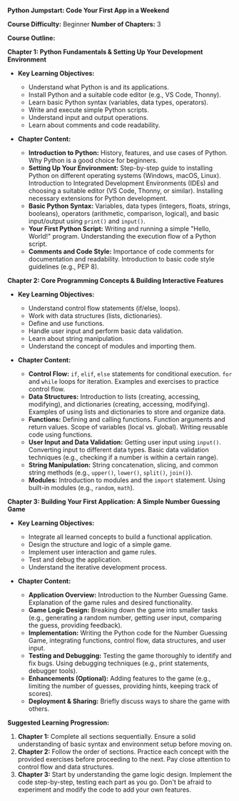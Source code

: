 **Python Jumpstart: Code Your First App in a Weekend**

**Course Difficulty:** Beginner
**Number of Chapters:** 3

**Course Outline:**

**Chapter 1: Python Fundamentals & Setting Up Your Development Environment**

*   **Key Learning Objectives:**
    *   Understand what Python is and its applications.
    *   Install Python and a suitable code editor (e.g., VS Code, Thonny).
    *   Learn basic Python syntax (variables, data types, operators).
    *   Write and execute simple Python scripts.
    *   Understand input and output operations.
    *   Learn about comments and code readability.

*   **Chapter Content:**
    *   **Introduction to Python:** History, features, and use cases of Python. Why Python is a good choice for beginners.
    *   **Setting Up Your Environment:** Step-by-step guide to installing Python on different operating systems (Windows, macOS, Linux). Introduction to Integrated Development Environments (IDEs) and choosing a suitable editor (VS Code, Thonny, or similar). Installing necessary extensions for Python development.
    *   **Basic Python Syntax:** Variables, data types (integers, floats, strings, booleans), operators (arithmetic, comparison, logical), and basic input/output using `print()` and `input()`.
    *   **Your First Python Script:** Writing and running a simple "Hello, World!" program. Understanding the execution flow of a Python script.
    *   **Comments and Code Style:** Importance of code comments for documentation and readability. Introduction to basic code style guidelines (e.g., PEP 8).

**Chapter 2: Core Programming Concepts & Building Interactive Features**

*   **Key Learning Objectives:**
    *   Understand control flow statements (if/else, loops).
    *   Work with data structures (lists, dictionaries).
    *   Define and use functions.
    *   Handle user input and perform basic data validation.
    *   Learn about string manipulation.
    *   Understand the concept of modules and importing them.

*   **Chapter Content:**
    *   **Control Flow:** `if`, `elif`, `else` statements for conditional execution. `for` and `while` loops for iteration. Examples and exercises to practice control flow.
    *   **Data Structures:** Introduction to lists (creating, accessing, modifying), and dictionaries (creating, accessing, modifying). Examples of using lists and dictionaries to store and organize data.
    *   **Functions:** Defining and calling functions. Function arguments and return values. Scope of variables (local vs. global). Writing reusable code using functions.
    *   **User Input and Data Validation:** Getting user input using `input()`. Converting input to different data types. Basic data validation techniques (e.g., checking if a number is within a certain range).
    *   **String Manipulation:** String concatenation, slicing, and common string methods (e.g., `upper()`, `lower()`, `split()`, `join()`).
    *   **Modules:** Introduction to modules and the `import` statement. Using built-in modules (e.g., `random`, `math`).

**Chapter 3: Building Your First Application: A Simple Number Guessing Game**

*   **Key Learning Objectives:**
    *   Integrate all learned concepts to build a functional application.
    *   Design the structure and logic of a simple game.
    *   Implement user interaction and game rules.
    *   Test and debug the application.
    *   Understand the iterative development process.

*   **Chapter Content:**
    *   **Application Overview:** Introduction to the Number Guessing Game. Explanation of the game rules and desired functionality.
    *   **Game Logic Design:** Breaking down the game into smaller tasks (e.g., generating a random number, getting user input, comparing the guess, providing feedback).
    *   **Implementation:** Writing the Python code for the Number Guessing Game, integrating functions, control flow, data structures, and user input.
    *   **Testing and Debugging:** Testing the game thoroughly to identify and fix bugs. Using debugging techniques (e.g., print statements, debugger tools).
    *   **Enhancements (Optional):** Adding features to the game (e.g., limiting the number of guesses, providing hints, keeping track of scores).
    *   **Deployment & Sharing:** Briefly discuss ways to share the game with others.

**Suggested Learning Progression:**

1.  **Chapter 1:** Complete all sections sequentially. Ensure a solid understanding of basic syntax and environment setup before moving on.
2.  **Chapter 2:** Follow the order of sections. Practice each concept with the provided exercises before proceeding to the next. Pay close attention to control flow and data structures.
3.  **Chapter 3:**  Start by understanding the game logic design. Implement the code step-by-step, testing each part as you go. Don't be afraid to experiment and modify the code to add your own features.